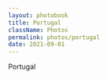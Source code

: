 ```yaml
---
layout: photobook
title: Portugal
className: Photos
permalink: photos/portugal
date: 2021-09-01
---
```


Portugal

